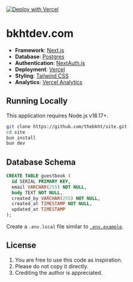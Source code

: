[![Deploy with Vercel](https://vercel.com/button)](https://vercel.com/new/clone?repository-url=https%3A%2F%2Fgithub.com%2Fthebkh%2Fsite)

# bkhtdev.com

- **Framework**: [Next.js](https://nextjs.org/)
- **Database**: [Postgres](https://vercel.com/postgres)
- **Authentication**: [NextAuth.js](https://next-auth.js.org)
- **Deployment**: [Vercel](https://vercel.com)
- **Styling**: [Tailwind CSS](https://tailwindcss.com)
- **Analytics**: [Vercel Analytics](https://vercel.com/analytics)

## Running Locally

This application requires Node.js v18.17+.

```bash
git clone https://github.com/thebkht/site.git
cd site
bun install
bun dev
```

## Database Schema

```sql
CREATE TABLE guestbook (
  id SERIAL PRIMARY KEY,
  email VARCHAR(255) NOT NULL,
  body TEXT NOT NULL,
  created_by VARCHAR(255) NOT NULL,
  created_at TIMESTAMP NOT NULL,
  updated_at TIMESTAMP
);
```

Create a `.env.local` file similar to [`.env.example`](https://github.com/thebkht/site/blob/main/.env.example).

## License

1. You are free to use this code as inspiration.
2. Please do not copy it directly.
3. Crediting the author is appreciated.
